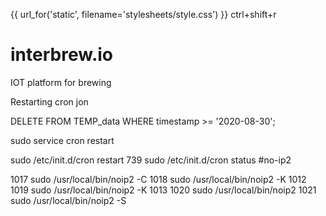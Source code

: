 {{ url_for('static', filename='stylesheets/style.css') }}
ctrl+shift+r

# interbrew.io
IOT platform for brewing

Restarting cron jon

DELETE FROM TEMP_data WHERE timestamp >= '2020-08-30';

sudo service cron restart

sudo /etc/init.d/cron restart
  739  sudo /etc/init.d/cron status
#no-ip2

 1017  sudo /usr/local/bin/noip2 -C
 1018  sudo /usr/local/bin/noip2 -K 1012
 1019  sudo /usr/local/bin/noip2 -K 1013
 1020  sudo /usr/local/bin/noip2
 1021  sudo /usr/local/bin/noip2 -S

